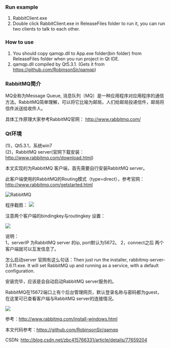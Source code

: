 ### Run example
1. RabbitClient.exe
2. Double click RabbitClient.exe in ReleaseFiles folder to run it, you can run two clients to talk to each other.

### How to use 
1. You should copy qamqp.dll to App.exe folder(bin folder) from ReleaseFiles folder when you run project in Qt IDE.
2. qamqp.dll compiled by Qt5.3.1. (Gets it from https://github.com/RobinsonSir/qamqp)


### RabbitMQ简介
  MQ全称为Message Queue, 消息队列（MQ）是一种应用程序对应用程序的通信方法。RabbitMQ简单理解，可以将它比喻为邮局，人们给邮局投递信件，邮局将信件派送给收件人。
  
具体工作原理大家参考RabbitMQ官网：
http://www.rabbitmq.com/

### Qt环境
(1)，Qt5.3.1，系统win7   
(2)，RabbitMQ server(官网下载安装：http://www.rabbitmq.com/download.html)

本文实现的为RabbitMQ 客户端，首先需要自行安装RabbitMQ server。

此客户端使用的RabbitMQ的Routing模式（type=direct），参考官网：
http://www.rabbitmq.com/getstarted.html

![RabbitMQ](http://img.blog.csdn.net/20170829145936444?watermark/2/text/aHR0cDovL2Jsb2cuY3Nkbi5uZXQvemJjNDE1NzY2MzMx/font/5a6L5L2T/fontsize/400/fill/I0JBQkFCMA==/dissolve/70/gravity/SouthEast)

程序截图：
![](http://img.blog.csdn.net/20170829140721194?watermark/2/text/aHR0cDovL2Jsb2cuY3Nkbi5uZXQvemJjNDE1NzY2MzMx/font/5a6L5L2T/fontsize/400/fill/I0JBQkFCMA==/dissolve/70/gravity/SouthEast)

注意两个客户端的bindingkey与routingkey 设置：

![](http://img.blog.csdn.net/20170829140039196?watermark/2/text/aHR0cDovL2Jsb2cuY3Nkbi5uZXQvemJjNDE1NzY2MzMx/font/5a6L5L2T/fontsize/400/fill/I0JBQkFCMA==/dissolve/70/gravity/SouthEast)

说明：   
1，serverIP 为RabbitMQ server 的ip, port默认为5672。
2，connect之后 两个客户端就可以互发信息了。

怎么启动server 官网有这么句话：Then just run the installer, rabbitmq-server-3.6.11.exe. It will set RabbitMQ up and running as a service, with a default configuration.

安装完毕，应该是会自动启动RabbitMQ server服务的。

RabbitMQ在15672端口上有个后台管理网页，默认登录名称与密码都为guest，在这里可已查看客户端与RabbitMQ server的连接情况。

![](http://img.blog.csdn.net/20170829140002600?watermark/2/text/aHR0cDovL2Jsb2cuY3Nkbi5uZXQvemJjNDE1NzY2MzMx/font/5a6L5L2T/fontsize/400/fill/I0JBQkFCMA==/dissolve/70/gravity/SouthEast)

参考：http://www.rabbitmq.com/install-windows.html 


本文代码参考：https://github.com/RobinsonSir/qamqp

CSDN: http://blog.csdn.net/zbc415766331/article/details/77659204
